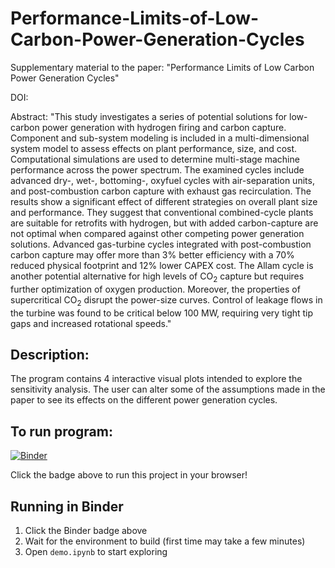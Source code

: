 # Performance-Limits-of-Low-Carbon-Power-Generation-Cycles

Supplementary material to the paper: "Performance Limits of Low Carbon Power Generation Cycles"

DOI: 

Abstract: "This study investigates a series of potential solutions for low-carbon power generation with hydrogen firing and carbon capture. Component and sub-system modeling is included in a multi-dimensional system model to assess effects on plant performance, size, and cost. Computational simulations are used to determine multi-stage machine performance across the power spectrum. The examined cycles include advanced dry-, wet-, bottoming-, oxyfuel cycles with air-separation units, and post-combustion carbon capture with exhaust gas recirculation. The results show a significant effect of different strategies on overall plant size and performance. They suggest that conventional combined-cycle plants are suitable for retrofits with hydrogen, but with added carbon-capture are not optimal when compared against other competing power generation solutions. Advanced gas-turbine cycles integrated with post-combustion carbon capture may offer more than 3\% better efficiency with a 70\% reduced physical footprint and 12\% lower CAPEX cost. The Allam cycle is another potential alternative for high levels of CO<sub>2</sub> capture but requires further optimization of oxygen production. Moreover, the properties of supercritical CO<sub>2</sub> disrupt the power-size curves. Control of leakage flows in the turbine was found to be critical below 100 MW, requiring very tight tip gaps and increased rotational speeds."


## Description:
The program contains 4 interactive visual plots intended to explore the sensitivity analysis. The user can alter some of the assumptions made in the paper to see its effects on the different power generation cycles.

## To run program: 
[![Binder](https://mybinder.org/badge_logo.svg)](https://mybinder.org/v2/gh/YOUR_USERNAME/YOUR_REPO_NAME/HEAD)

Click the badge above to run this project in your browser!

## Running in Binder
1. Click the Binder badge above
2. Wait for the environment to build (first time may take a few minutes)
3. Open `demo.ipynb` to start exploring
